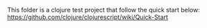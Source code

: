 This folder is a clojure test project that follow the quick start below:
https://github.com/clojure/clojurescript/wiki/Quick-Start
